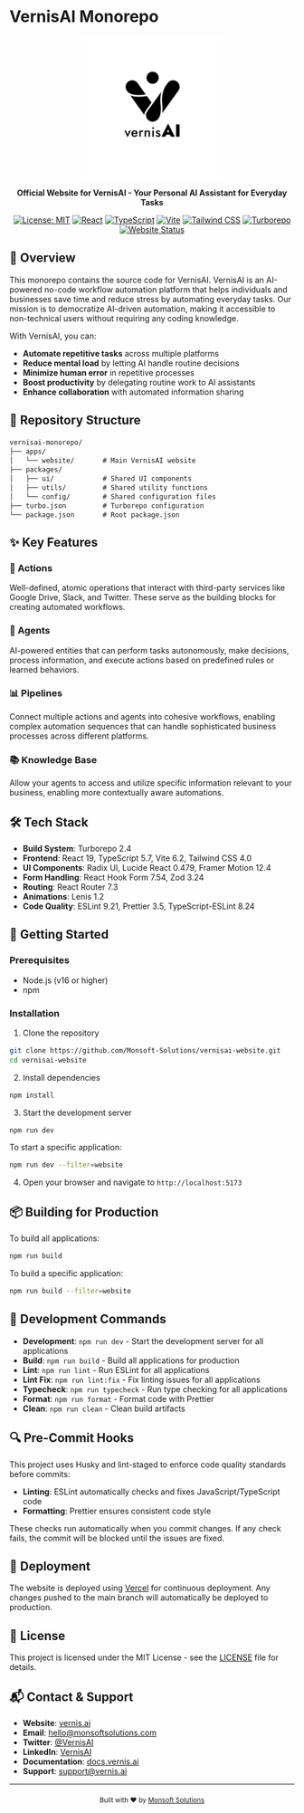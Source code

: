 # VernisAI Monorepo

<div align="center">
  <img src="apps/website/public/vernis-ai-logo.svg" alt="VernisAI Logo" width="250" />
  <p><strong>Official Website for VernisAI - Your Personal AI Assistant for Everyday Tasks</strong></p>
  
  [![License: MIT](https://img.shields.io/badge/License-MIT-yellow.svg)](https://opensource.org/licenses/MIT)
  [![React](https://img.shields.io/badge/React-19.0-blue.svg)](https://reactjs.org/)
  [![TypeScript](https://img.shields.io/badge/TypeScript-5.7-blue.svg)](https://www.typescriptlang.org/)
  [![Vite](https://img.shields.io/badge/Vite-6.2-purple.svg)](https://vitejs.dev/)
  [![Tailwind CSS](https://img.shields.io/badge/Tailwind-4.0-38B2AC.svg)](https://tailwindcss.com/)
  [![Turborepo](https://img.shields.io/badge/Turborepo-2.4-green.svg)](https://turbo.build/)
  [![Website Status](https://img.shields.io/website?url=https%3A%2F%2Fvernis.ai)](https://vernis.ai)
</div>

## 🚀 Overview

This monorepo contains the source code for VernisAI. VernisAI is an AI-powered no-code workflow automation platform that helps individuals and businesses save time and reduce stress by automating everyday tasks. Our mission is to democratize AI-driven automation, making it accessible to non-technical users without requiring any coding knowledge.

With VernisAI, you can:

- **Automate repetitive tasks** across multiple platforms
- **Reduce mental load** by letting AI handle routine decisions
- **Minimize human error** in repetitive processes
- **Boost productivity** by delegating routine work to AI assistants
- **Enhance collaboration** with automated information sharing

## 📂 Repository Structure

```
vernisai-monorepo/
├── apps/
│   └── website/       # Main VernisAI website
├── packages/
│   ├── ui/            # Shared UI components
│   ├── utils/         # Shared utility functions
│   └── config/        # Shared configuration files
├── turbo.json         # Turborepo configuration
└── package.json       # Root package.json
```

## ✨ Key Features

### 🔄 Actions

Well-defined, atomic operations that interact with third-party services like Google Drive, Slack, and Twitter. These serve as the building blocks for creating automated workflows.

### 🤖 Agents

AI-powered entities that can perform tasks autonomously, make decisions, process information, and execute actions based on predefined rules or learned behaviors.

### 📊 Pipelines

Connect multiple actions and agents into cohesive workflows, enabling complex automation sequences that can handle sophisticated business processes across different platforms.

### 📚 Knowledge Base

Allow your agents to access and utilize specific information relevant to your business, enabling more contextually aware automations.

## 🛠️ Tech Stack

- **Build System**: Turborepo 2.4
- **Frontend**: React 19, TypeScript 5.7, Vite 6.2, Tailwind CSS 4.0
- **UI Components**: Radix UI, Lucide React 0.479, Framer Motion 12.4
- **Form Handling**: React Hook Form 7.54, Zod 3.24
- **Routing**: React Router 7.3
- **Animations**: Lenis 1.2
- **Code Quality**: ESLint 9.21, Prettier 3.5, TypeScript-ESLint 8.24

## 🚀 Getting Started

### Prerequisites

- Node.js (v16 or higher)
- npm

### Installation

1. Clone the repository

```bash
git clone https://github.com/Monsoft-Solutions/vernisai-website.git
cd vernisai-website
```

2. Install dependencies

```bash
npm install
```

3. Start the development server

```bash
npm run dev
```

To start a specific application:

```bash
npm run dev --filter=website
```

4. Open your browser and navigate to `http://localhost:5173`

## 📦 Building for Production

To build all applications:

```bash
npm run build
```

To build a specific application:

```bash
npm run build --filter=website
```

## 🧪 Development Commands

- **Development**: `npm run dev` - Start the development server for all applications
- **Build**: `npm run build` - Build all applications for production
- **Lint**: `npm run lint` - Run ESLint for all applications
- **Lint Fix**: `npm run lint:fix` - Fix linting issues for all applications
- **Typecheck**: `npm run typecheck` - Run type checking for all applications
- **Format**: `npm run format` - Format code with Prettier
- **Clean**: `npm run clean` - Clean build artifacts

## 🔍 Pre-Commit Hooks

This project uses Husky and lint-staged to enforce code quality standards before commits:

- **Linting**: ESLint automatically checks and fixes JavaScript/TypeScript code
- **Formatting**: Prettier ensures consistent code style

These checks run automatically when you commit changes. If any check fails, the commit will be blocked until the issues are fixed.

## 🚀 Deployment

The website is deployed using [Vercel](https://vercel.com) for continuous deployment. Any changes pushed to the main branch will automatically be deployed to production.

## 📄 License

This project is licensed under the MIT License - see the [LICENSE](LICENSE) file for details.

## 📬 Contact & Support

- **Website**: [vernis.ai](https://vernis.ai)
- **Email**: hello@monsoftsolutions.com
- **Twitter**: [@VernisAI](https://twitter.com/VernisAI)
- **LinkedIn**: [VernisAI](https://linkedin.com/company/vernisai)
- **Documentation**: [docs.vernis.ai](https://docs.vernis.ai)
- **Support**: [support@vernis.ai](mailto:support@vernis.ai)

---

<div align="center">
  <sub>Built with ❤️ by <a href="https://monsoftsolutions.com">Monsoft Solutions</a></sub>
</div>
